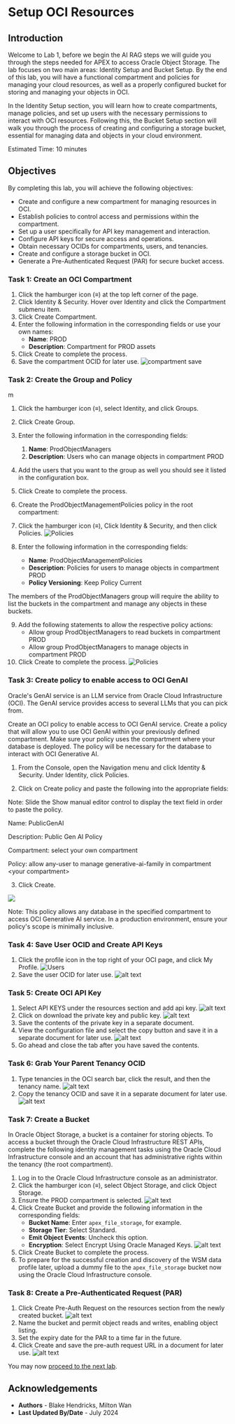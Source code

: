 # Setup OCI Resources

## Introduction

Welcome to Lab 1, before we begin the AI RAG steps we will guide you through the steps needed for APEX to access Oracle Object Storage. The lab focuses on two main areas: Identity Setup and Bucket Setup. By the end of this lab, you will have a functional compartment and policies for managing your cloud resources, as well as a properly configured bucket for storing and managing your objects in OCI.

In the Identity Setup section, you will learn how to create compartments, manage policies, and set up users with the necessary permissions to interact with OCI resources. Following this, the Bucket Setup section will walk you through the process of creating and configuring a storage bucket, essential for managing data and objects in your cloud environment.

Estimated Time: 10 minutes

## Objectives

By completing this lab, you will achieve the following objectives:

- Create and configure a new compartment for managing resources in OCI.
- Establish policies to control access and permissions within the compartment.
- Set up a user specifically for API key management and interaction.
- Configure API keys for secure access and operations.
- Obtain necessary OCIDs for compartments, users, and tenancies.
- Create and configure a storage bucket in OCI.
- Generate a Pre-Authenticated Request (PAR) for secure bucket access.


### Task 1: Create an OCI Compartment

1. Click the hamburger icon (≡) at the top left corner of the page.
2. Click Identity & Security. Hover over Identity and click the Compartment submenu item.
3. Click Create Compartment.
4. Enter the following information in the corresponding fields or use your own names:
    - **Name**: PROD
    - **Description**: Compartment for PROD assets
5. Click Create to complete the process.
6. Save the compartment OCID for later use.
   ![compartment save](/images/compartmentsave.png)

### Task 2: Create the Group and Policy
 m
1. Click the hamburger icon (≡), select Identity, and click Groups.
2. Click Create Group.
3. Enter the following information in the corresponding fields:
    1. **Name**: ProdObjectManagers
    2. **Description**: Users who can manage objects in compartment PROD
4. Add the users that you want to the group as well you should see it listed in the configuration box.
5. Click Create to complete the process.

6. Create the ProdObjectManagementPolicies policy in the root compartment:
7. Click the hamburger icon (≡), Click Identity & Security, and then click Policies.
   ![Policies](/images/oci.png)
8. Enter the following information in the corresponding fields:
    - **Name**: ProdObjectManagementPolicies
    - **Description**: Policies for users to manage objects in compartment PROD
    - **Policy Versioning**: Keep Policy Current

The members of the ProdObjectManagers group will require the ability to list the buckets in the compartment and manage any objects in these buckets. 

9. Add the following statements to allow the respective policy actions:
    - Allow group ProdObjectManagers to read buckets in compartment PROD
    - Allow group ProdObjectManagers to manage objects in compartment PROD
10. Click Create to complete the process.
    ![Policies](/images/policyconfiguration.png)

### Task 3: Create policy to enable access to OCI GenAI

Oracle's GenAI service is an LLM service from Oracle Cloud Infrastructure (OCI). The GenAI service provides access to several LLMs that you can pick from.

Create an OCI policy to enable access to OCI GenAI service.
Create a policy that will allow you to use OCI GenAI within your previously defined compartment. Make sure your policy uses the compartment where your database is deployed. The policy will be necessary for the database to interact with OCI Generative AI.

1. From the Console, open the Navigation menu and click Identity & Security. Under Identity, click Policies.

2. Click on Create policy and paste the following into the appropriate fields:

Note: Slide the Show manual editor control to display the text field in order to paste the policy.

Name: PublicGenAI

Description: Public Gen AI Policy

Compartment: select your own compartment

Policy: allow any-user to manage generative-ai-family in compartment \<your compartment>

3. Click Create.

 ![](images/create-policy.png " ")

Note: This policy allows any database in the specified compartment to access OCI Generative AI service. In a production environment, ensure your policy's scope is minimally inclusive.

### Task 4: Save User OCID and Create API Keys 

1. Click the profile icon in the top right of your OCI page, and click My Profile.
    ![Users](/images/userprofile.png)
2. Save the user OCID for later use.
    ![alt text](/images/ocidsave.png)

### Task 5: Create OCI API Key

1. Select API KEYS under the resources section and add api key.
    ![alt text](images/addapikey.png)
2. Click on download the private key and public key.
![alt text](images/apikeyadd.png)
3. Save the contents of the private key in a separate document.
4. View the configuration file and select the copy button and save it in a separate document for later use.
![alt text](images/saveconfig.png)
5. Go ahead and close the tab after you have saved the contents. 


### Task 6: Grab Your Parent Tenancy OCID

1. Type tenancies in the OCI search bar, click the result, and then the tenancy name.
![alt text](images/tenancysearch.png)
2. Copy the tenancy OCID and save it in a separate document for later use.
![alt text](images/copytenancyid.png)


### Task 7: Create a Bucket

In Oracle Object Storage, a bucket is a container for storing objects. To access a bucket through the Oracle Cloud Infrastructure REST APIs, complete the following identity management tasks using the Oracle Cloud Infrastructure console and an account that has administrative rights within the tenancy (the root compartment).

1. Log in to the Oracle Cloud Infrastructure console as an administrator.
2. Click the hamburger icon (≡), select Object Storage, and click Object Storage.
3. Ensure the PROD compartment is selected.
![alt text](images/createbucket.png)
1. Click Create Bucket and provide the following information in the corresponding fields:
    - **Bucket Name**: Enter `apex_file_storage`, for example.
    - **Storage Tier**: Select Standard.
    - **Emit Object Events**: Uncheck this option.
    - **Encryption**: Select Encrypt Using Oracle Managed Keys.
![alt text](images/createbucketconfig.png)
1. Click Create Bucket to complete the process.
2. To prepare for the successful creation and discovery of the WSM data profile later, upload a dummy file to the `apex_file_storage` bucket now using the Oracle Cloud Infrastructure console.

### Task 8: Create a Pre-Authenticated Request (PAR)

1. Click Create Pre-Auth Request on the resources section from the newly created bucket.
![alt text](images/createpreauth.png)
2. Name the bucket and permit object reads and writes, enabling object listing.
3. Set the expiry date for the PAR to a time far in the future.
4. Click Create and save the pre-auth request URL in a document for later use.
![alt text](images/copypreauth.png)

You may now [proceed to the next lab](#next).

## Acknowledgements
* **Authors** - Blake Hendricks, Milton Wan
* **Last Updated By/Date** -  July 2024